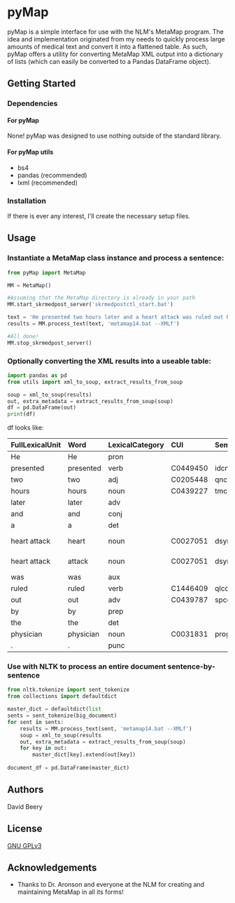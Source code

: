 # pyMap

pyMap is a simple interface for use with the NLM's MetaMap program. The idea and implementation originated from my needs to quickly process large amounts of medical text and convert it into a flattened table. As such, pyMap offers a utility for converting MetaMap XML output into a dictionary of lists (which can easily be converted to a Pandas DataFrame object). 

## Getting Started

### Dependencies

#### For pyMap

None! pyMap was designed to use nothing outside of the standard library.

#### For pyMap utils

* bs4
* pandas (recommended)
* lxml (recommended)

### Installation

If there is ever any interest, I'll create the necessary setup files.

## Usage

### Instantiate a MetaMap class instance and process a sentence:

```python
from pyMap import MetaMap

MM = MetaMap()

#Assuming that the MetaMap directory is already in your path
MM.start_skrmedpost_server('skrmedpostctl_start.bat')

text = 'He presented two hours later and a heart attack was ruled out by the physician.'
results = MM.process_text(text, 'metamap14.bat --XMLf')

#All done!
MM.stop_skrmedpost_server()
```

### Optionally converting the XML results into a useable table:
```python
import pandas as pd
from utils import xml_to_soup, extract_results_from_soup

soup = xml_to_soup(results)
out, extra_metadata = extract_results_from_soup(soup)
df = pd.DataFrame(out)
print(df)
```

df looks like:

| FullLexicalUnit   | Word      | LexicalCategory   | CUI      | SemanticType   | PreferredTerm         |   Negated |
|:------------------|:----------|:------------------|:---------|:---------------|:----------------------|----------:|
| He                | He        | pron              |          |                |                       |         0 |
| presented         | presented | verb              | C0449450 | idcn           | Presentation          |         0 |
| two               | two       | adj               | C0205448 | qnco           | Two                   |         0 |
| hours             | hours     | noun              | C0439227 | tmco           | Hour                  |         0 |
| later             | later     | adv               |          |                |                       |         0 |
| and               | and       | conj              |          |                |                       |         0 |
| a                 | a         | det               |          |                |                       |         0 |
| heart attack      | heart     | noun              | C0027051 | dsyn           | Myocardial Infarction |         1 |
| heart attack      | attack    | noun              | C0027051 | dsyn           | Myocardial Infarction |         1 |
| was               | was       | aux               |          |                |                       |         0 |
| ruled             | ruled     | verb              | C1446409 | qlco           | Positive              |         0 |
| out               | out       | adv               | C0439787 | spco           | Out (direction)       |         0 |
| by                | by        | prep              |          |                |                       |         0 |
| the               | the       | det               |          |                |                       |         0 |
| physician         | physician | noun              | C0031831 | prog           | Physicians            |         0 |
| .                 | .         | punc              |          |                |                       |         0 |

### Use with NLTK to process an entire document sentence-by-sentence
```python
from nltk.tokenize import sent_tokenize
from collections import defaultdict

master_dict = defaultdict(list
sents = sent_tokenize(big_document)
for sent in sents:
    results = MM.process_text(sent, 'metamap14.bat --XMLf')
    soup = xml_to_soup(results
    out, extra_metadata = extract_results_from_soup(soup)
    for key in out:
        master_dict[key].extend(out[key])
        
document_df = pd.DataFrame(master_dict)
```

## Authors

David Beery

## License

[GNU GPLv3](https://www.gnu.org/licenses/gpl-3.0.en.html)

## Acknowledgements

* Thanks to Dr. Aronson and everyone at the NLM for creating and maintaining MetaMap in all its forms!
